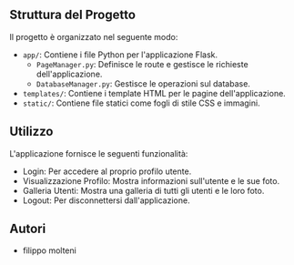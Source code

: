 
## Struttura del Progetto

Il progetto è organizzato nel seguente modo:

- `app/`: Contiene i file Python per l'applicazione Flask.
  - `PageManager.py`: Definisce le route e gestisce le richieste dell'applicazione.
  - `DatabaseManager.py`: Gestisce le operazioni sul database.
- `templates/`: Contiene i template HTML per le pagine dell'applicazione.
- `static/`: Contiene file statici come fogli di stile CSS e immagini.

## Utilizzo

L'applicazione fornisce le seguenti funzionalità:

- Login: Per accedere al proprio profilo utente.
- Visualizzazione Profilo: Mostra informazioni sull'utente e le sue foto.
- Galleria Utenti: Mostra una galleria di tutti gli utenti e le loro foto.
- Logout: Per disconnettersi dall'applicazione.

## Autori

- filippo molteni



